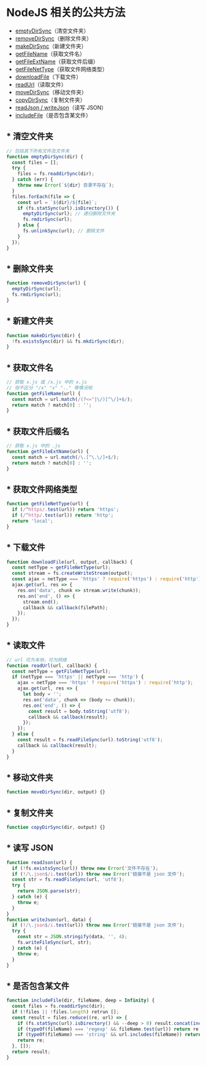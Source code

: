 # NodeJS 相关的公共方法

- [emptyDirSync](#-清空文件夹)（清空文件夹）
- [removeDirSync](#-删除文件夹)（删除文件夹）
- [makeDirSync](#-新建文件夹)（新建文件夹）
- [getFileName](#-获取文件名)（获取文件名）
- [getFileExtName](#-获取文件后缀)（获取文件后缀）
- [getFileNetType](#-获取文件网络类型)（获取文件网络类型）
- [downloadFile](#-下载文件)（下载文件）
- [readUrl](#-读取文件)（读取文件）
- [moveDirSync](#-移动文件夹)（移动文件夹）
- [copyDirSync](#-复制文件夹)（复制文件夹）
- [readJson / writeJson](#-读写-JSON)（读写 JSON）
- [includeFile](#-是否包含某文件)（是否包含某文件）

## \* 清空文件夹

```js
// 包括其下所有文件及文件夹
function emptyDirSync(dir) {
  const files = [];
  try {
    files = fs.readdirSync(dir);
  } catch (err) {
    throw new Error(`${dir} 目录不存在`);
  }
  files.forEach(file => {
    const url = `${dir}/${file}`;
    if (fs.statSync(url).isDirectory()) {
      emptyDirSync(url); // 递归删除文件夹
      fs.rmdirSync(url);
    } else {
      fs.unlinkSync(url); // 删除文件
    }
  });
}
```

## \* 删除文件夹

```js
function removeDirSync(url) {
  emptyDirSync(url);
  fs.rmdirSync(url);
}
```

## \* 新建文件夹

```js
function makeDirSync(dir) {
  !fs.existsSync(dir) && fs.mkdirSync(dir);
}
```

## \* 获取文件名

```js
// 获取 x.js 或 /x.js 中的 x.js
// 但不区分 "/x" "x" ".." 等情况哈
function getFileName(url) {
  const match = url.match(/(?<=^|\/)[^\/]+$/);
  return match ? match[0] : '';
}
```

## \* 获取文件后缀名

```js
// 获取 x.js 中的 .js
function getFileExtName(url) {
  const match = url.match(/\.[^\.\/]+$/);
  return match ? match[0] : '';
}
```

## \* 获取文件网络类型

```js
function getFileNetType(url) {
  if (/^https/.test(url)) return 'https';
  if (/^http/.test(url)) return 'http';
  return 'local';
}
```

## \* 下载文件

```js
function downloadFile(url, output, callback) {
  const netType = getFileNetType(url);
  const stream = fs.createWriteStream(output);
  const ajax = netType === 'https' ? require('https') : require('http');
  ajax.get(url, res => {
    res.on('data', chunk => stream.write(chunk));
    res.on('end', () => {
      stream.end();
      callback && callback(filePath);
    });
  });
}
```

## \* 读取文件

```js
// url 可为本地，可为网络
function readUrl(url, callback) {
  const netType = getFileNetType(url);
  if (netType === 'https' || netType === 'http') {
    ajax = netType === 'https' ? require('https') : require('http');
    ajax.get(url, res => {
      let body = '';
      res.on('data', chunk => (body += chunk));
      res.on('end', () => {
        const result = body.toString('utf8');
        callback && callback(result);
      });
    });
  } else {
    const result = fs.readFileSync(url).toString('utf8');
    callback && callback(result);
  }
}
```

## \* 移动文件夹

```js
function moveDirSync(dir, output) {}
```

## \* 复制文件夹

```js
function copyDirSync(dir, output) {}
```

## \* 读写 JSON

```js
function readJson(url) {
  if (!fs.existsSync(url)) throw new Error('文件不存在');
  if (!/\.json$/i.test(url)) throw new Error('链接不是 json 文件');
  const str = fs.readFileSync(url, 'utf8');
  try {
    return JSON.parse(str);
  } catch (e) {
    throw e;
  }
}
function writeJson(url, data) {
  if (!/\.json$/i.test(url)) throw new Error('链接不是 json 文件');
  try {
    const str = JSON.stringify(data, '', 4);
    fs.writeFileSync(url, str);
  } catch (e) {
    throw e;
  }
}
```

## \* 是否包含某文件

```js
function includeFile(dir, fileName, deep = Infinity) {
  const files = fs.readdirSync(dir);
  if (!files || !files.length) retrun [];
  const result = files.reduce((re, url) => {
    if (fs.statSync(url).isDirectory() && --deep > 0) result.concat(includeFile(url, fileName, deep));
    if (typeOf(fileName) === 'regexp' && fileName.test(url)) return re.concat([url]);
    if (typeOf(fileName) === 'string' && url.includes(fileName)) return re.concat([url]);
    return re;
  }, []);
  return result;
}
```
